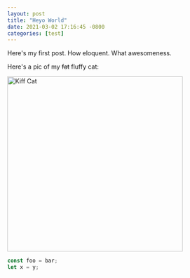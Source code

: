 ```yaml
---
layout: post
title: "Heyo World"
date: 2021-03-02 17:16:45 -0800
categories: [test]
---
```


Here's my first post. How eloquent. What awesomeness.

Here's a pic of my ~~fat~~ fluffy cat:

<img src="{{ site.baseurl }}/images/kiki.jpeg" alt="Kiff Cat" style="width: 400px;"/>

```javascript
const foo = bar;
let x = y;
```

